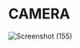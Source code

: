 # CAMERA

![Screenshot (155)](https://user-images.githubusercontent.com/74527431/103284580-9b8c0680-4a01-11eb-8cc5-c62b515afeb6.png)
